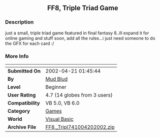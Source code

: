 ﻿<div align="center">

## FF8, Triple Triad Game


</div>

### Description

just a small, triple triad game featured in final fantasy 8..ill expand it for online gaming and stuff soon, add all the rules...i just need someone to do the GFX for each card :/
 
### More Info
 


<span>             |<span>
---                |---
**Submitted On**   |2002-04-21 01:45:44
**By**             |[Mud Blud](https://github.com/Planet-Source-Code/PSCIndex/blob/master/ByAuthor/mud-blud.md)
**Level**          |Beginner
**User Rating**    |4.7 (14 globes from 3 users)
**Compatibility**  |VB 5\.0, VB 6\.0
**Category**       |[Games](https://github.com/Planet-Source-Code/PSCIndex/blob/master/ByCategory/games__1-38.md)
**World**          |[Visual Basic](https://github.com/Planet-Source-Code/PSCIndex/blob/master/ByWorld/visual-basic.md)
**Archive File**   |[FF8,\_Tripl741004202002\.zip](https://github.com/Planet-Source-Code/mud-blud-ff8-triple-triad-game__1-33992/archive/master.zip)








